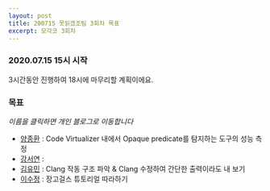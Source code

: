 ```yaml
---
layout: post
title: 200715 못읽겠조팀 3회차 목표
excerpt: 모각코 3회차
---
```

### 2020.07.15 15시 시작  
3시간동안 진행하여 18시에 마무리할 계획이에요.  
 
### 목표
*이름을 클릭하면 개인 블로그로 이동합니다*  
- [양종환](https://blog.naver.com/jhy7185/222031676920) : Code Virtualizer 내에서 Opaque predicate를 탐지하는 도구의 성능 측정  
- [강서연](https://yonniii.github.io/mogakco/mogakco-0301/) : 
- [김유민](https://yam-cha.tistory.com/61) : Clang 작동 구조 파악 & Clang 수정하여 간단한 출력이라도 내 보기  
- [이수정](https://realcrystal.github.io/mogacko/2020/07/15/mgk_03_a.html) : 장고걸스 튜토리얼 따라하기
